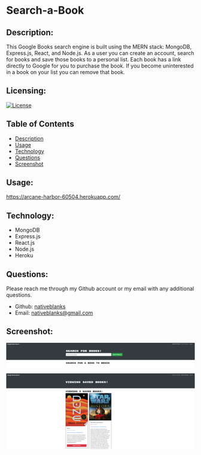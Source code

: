 # Search-a-Book

## Description:
This Google Books search engine is built using the MERN stack: MongoDB, Express.js, React, and Node.js. As a user you can create an account, search for books and save those books to a personal list. Each book has a link directly to Google for you to purchase the book. If you become uninterested in a book on your list you can remove that book. 

## Licensing:
[![License](https://img.shields.io/badge/License-isc-blue.svg)](https://shields.io)

## Table of Contents 
* [Description](#description)
* [Usage](#usage)
* [Technology](#technology)
* [Questions](#questions)
* [Screenshot](#Screenshot)

## Usage:
https://arcane-harbor-60504.herokuapp.com/

## Technology:
- MongoDB
- Express.js
- React.js
- Node.js
- Heroku

## Questions:
Please reach me through my Github account or my email with any additional questions.
- Github: [nativeblanks](https://github.com/nativeblanks)
- Email: nativeblanks@gmail.com 

## Screenshot:
![img](client/public/img/search.png)

![img2](client/public/img/save.png)
